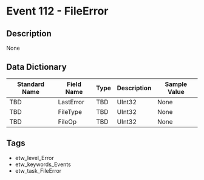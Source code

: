 # Event 112 - FileError

## Description
None

## Data Dictionary
|Standard Name|Field Name|Type|Description|Sample Value|
|---|---|---|---|---|
|TBD|LastError|TBD|UInt32|None|None|
|TBD|FileType|TBD|UInt32|None|None|
|TBD|FileOp|TBD|UInt32|None|None|

## Tags
* etw_level_Error
* etw_keywords_Events
* etw_task_FileError